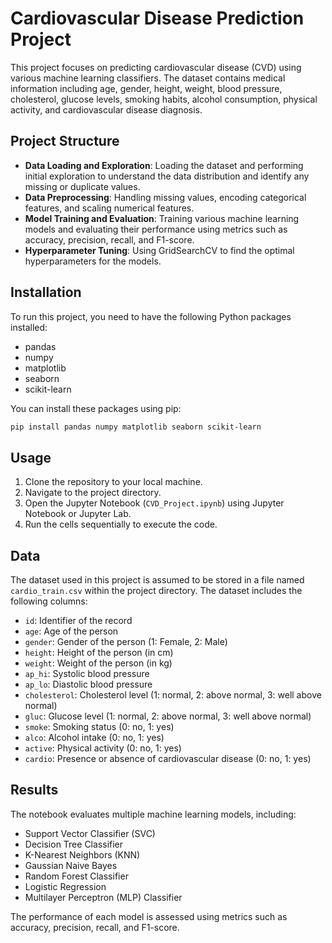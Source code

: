 # Cardiovascular Disease Prediction Project

This project focuses on predicting cardiovascular disease (CVD) using various machine learning classifiers. The dataset contains medical information including age, gender, height, weight, blood pressure, cholesterol, glucose levels, smoking habits, alcohol consumption, physical activity, and cardiovascular disease diagnosis.

## Project Structure

- **Data Loading and Exploration**: Loading the dataset and performing initial exploration to understand the data distribution and identify any missing or duplicate values.
- **Data Preprocessing**: Handling missing values, encoding categorical features, and scaling numerical features.
- **Model Training and Evaluation**: Training various machine learning models and evaluating their performance using metrics such as accuracy, precision, recall, and F1-score.
- **Hyperparameter Tuning**: Using GridSearchCV to find the optimal hyperparameters for the models.

## Installation

To run this project, you need to have the following Python packages installed:

- pandas
- numpy
- matplotlib
- seaborn
- scikit-learn

You can install these packages using pip:

```bash
pip install pandas numpy matplotlib seaborn scikit-learn
```

## Usage

1. Clone the repository to your local machine.
2. Navigate to the project directory.
3. Open the Jupyter Notebook (`CVD_Project.ipynb`) using Jupyter Notebook or Jupyter Lab.
4. Run the cells sequentially to execute the code.

## Data

The dataset used in this project is assumed to be stored in a file named `cardio_train.csv` within the project directory. The dataset includes the following columns:

- `id`: Identifier of the record
- `age`: Age of the person
- `gender`: Gender of the person (1: Female, 2: Male)
- `height`: Height of the person (in cm)
- `weight`: Weight of the person (in kg)
- `ap_hi`: Systolic blood pressure
- `ap_lo`: Diastolic blood pressure
- `cholesterol`: Cholesterol level (1: normal, 2: above normal, 3: well above normal)
- `gluc`: Glucose level (1: normal, 2: above normal, 3: well above normal)
- `smoke`: Smoking status (0: no, 1: yes)
- `alco`: Alcohol intake (0: no, 1: yes)
- `active`: Physical activity (0: no, 1: yes)
- `cardio`: Presence or absence of cardiovascular disease (0: no, 1: yes)

## Results

The notebook evaluates multiple machine learning models, including:

- Support Vector Classifier (SVC)
- Decision Tree Classifier
- K-Nearest Neighbors (KNN)
- Gaussian Naive Bayes
- Random Forest Classifier
- Logistic Regression
- Multilayer Perceptron (MLP) Classifier

The performance of each model is assessed using metrics such as accuracy, precision, recall, and F1-score.

